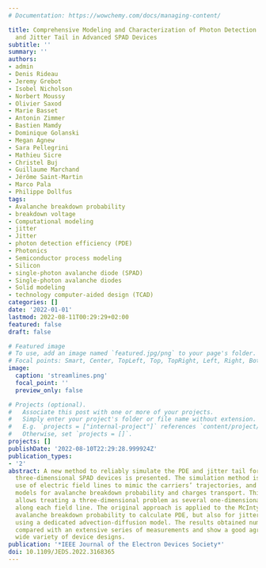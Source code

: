 ```yaml
---
# Documentation: https://wowchemy.com/docs/managing-content/

title: Comprehensive Modeling and Characterization of Photon Detection Efficiency
  and Jitter Tail in Advanced SPAD Devices
subtitle: ''
summary: ''
authors:
- admin
- Denis Rideau
- Jeremy Grebot
- Isobel Nicholson
- Norbert Moussy
- Olivier Saxod
- Marie Basset
- Antonin Zimmer
- Bastien Mamdy
- Dominique Golanski
- Megan Agnew
- Sara Pellegrini
- Mathieu Sicre
- Christel Buj
- Guillaume Marchand
- Jérôme Saint-Martin
- Marco Pala
- Philippe Dollfus
tags:
- Avalanche breakdown probability
- breakdown voltage
- Computational modeling
- jitter
- Jitter
- photon detection efficiency (PDE)
- Photonics
- Semiconductor process modeling
- Silicon
- single-photon avalanche diode (SPAD)
- Single-photon avalanche diodes
- Solid modeling
- technology computer-aided design (TCAD)
categories: []
date: '2022-01-01'
lastmod: 2022-08-11T00:29:29+02:00
featured: false
draft: false

# Featured image
# To use, add an image named `featured.jpg/png` to your page's folder.
# Focal points: Smart, Center, TopLeft, Top, TopRight, Left, Right, BottomLeft, Bottom, BottomRight.
image:
  caption: 'streamlines.png'
  focal_point: ''
  preview_only: false

# Projects (optional).
#   Associate this post with one or more of your projects.
#   Simply enter your project's folder or file name without extension.
#   E.g. `projects = ["internal-project"]` references `content/project/deep-learning/index.md`.
#   Otherwise, set `projects = []`.
projects: []
publishDate: '2022-08-10T22:29:28.999924Z'
publication_types:
- '2'
abstract: A new method to reliably simulate the PDE and jitter tail for realistic
  three-dimensional SPAD devices is presented. The simulation method is based on the
  use of electric field lines to mimic the carriers’ trajectories, and on one-dimensional
  models for avalanche breakdown probability and charges transport. This approach
  allows treating a three-dimensional problem as several one-dimensional problems
  along each field line. The original approach is applied to the McIntyre model for
  avalanche breakdown probability to calculate PDE, but also for jitter prediction
  using a dedicated advection-diffusion model. The results obtained numerically are
  compared with an extensive series of measurements and show a good agreement on a
  wide variety of device designs.
publication: '*IEEE Journal of the Electron Devices Society*'
doi: 10.1109/JEDS.2022.3168365
---
```

